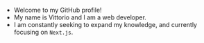 - Welcome to my GitHub profile!
- My name is Vittorio and I am a web developer. 
- I am constantly seeking to expand my knowledge, and currently focusing on `Next.js`.
